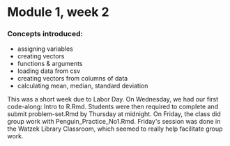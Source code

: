 # Module 1, week 2

### Concepts introduced:
* assigning variables 
* creating vectors 
* functions & arguments 
* loading data from csv 
* creating vectors from columns of data 
* calculating mean, median, standard deviation 


This was a short week due to Labor Day. On Wednesday, we had our first code-along: Intro to R.Rmd. Students were then required to complete and submit problem-set.Rmd by Thursday at midnight. On Friday, the class did group work with Penguin_Practice_No1.Rmd. Friday's session was done in the Watzek Library Classroom, which seemed to really help facilitate group work.

